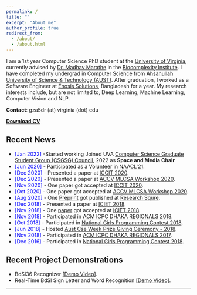 ```yaml
---
permalink: /
title: ""
excerpt: "About me"
author_profile: true
redirect_from:
  - /about/
  - /about.html
---
```


I am a 1st year Computer Science PhD student at the [University of Virginia](https://engineering.virginia.edu/departments/computer-science), currently advised by [Dr. Madhav Marathe](https://engineering.virginia.edu/faculty/madhav-marathe) in the [Biocomplexity Institute](https://biocomplexity.virginia.edu/). I have completed my undergrad in Computer Science from [Ahsanullah University of Science & Technology (AUST)](http://aust.edu/). After graduation, I worked as a Software Engineer at [Enosis Solutions](https://www.enosisbd.com/), Bangladesh for a year. My research interests include, but are not limited to, Deep Learning, Machine Learning, Computer Vision and NLP.

**Contact**: gza5dr (at) virginia (dot) edu

[**Download CV**](https://oishee-hoque.github.io/files/OisheeHoqueResume.pdf)

<!-- <a href="https://oishee-hoque.github.io/publications/"> <img src="https://oishee-hoque.github.io/images/pubs.png" alt="Publication Venues"
	title="Publication Venues" width="600" height="200"> </a> -->

## Recent News

- <span style="color:Blue"> [Jan 2022] </span> -Started working Joined UVA [Computer Science Graduate Student Group (CSGSG) Council](https://csgsg.org/), 2022 as **Space and Media Chair**
- <span style="color:Blue"> [Jun 2020] </span> - Participated as a Volunteer in [NAACL'21](https://2021.naacl.org).
- <span style="color:Blue"> [Dec 2020] </span> - Presented a paper at [ICCIT 2020](http://iccit.org.bd/2020/).
- <span style="color:Blue"> [Dec 2020] </span> - Presented a paper at [ACCV MLCSA Workshop 2020](http://mlp.sci.yamaguchi-u.ac.jp/MLCSA2020/index.html).
- <span style="color:Blue"> [Nov 2020] </span> - One paper got accepted at [ICCIT 2020](http://iccit.org.bd/2020/).
- <span style="color:Blue"> [Oct 2020] </span> - One paper got accepted at [ACCV MLCSA Workshop 2020](http://mlp.sci.yamaguchi-u.ac.jp/MLCSA2020/index.html).
- <span style="color:Blue"> [Aug 2020] </span> - One [Preprint](https://assets.researchsquare.com/files/rs-56285/v1_stamped.pdf) got published at [Research Squre](https://www.researchsquare.com/article/rs-56285/v1).
- <span style="color:Blue"> [Dec 2018] </span> - Presented a paper at [ICIET 2018](http://www.cse.du.ac.bd/iciet/index.html).
- <span style="color:Blue"> [Nov 2018] </span> - One [paper](https://ieeexplore.ieee.org/document/8660780) got accepted at [ICIET 2018](http://www.cse.du.ac.bd/iciet/index.html).
- <span style="color:Blue"> [Nov 2018] </span> - Participated in [ACM ICPC DHAKA REGIONALS 2018](https://icpc.baylor.edu/regionals/finder/Dhaka-2018).
- <span style="color:Blue">[Oct 2018] </span> - Participated in [National Girls Programming Contest 2018](https://cseweek.bdosn.org/national-girls-programming-contest).
- <span style="color:Blue">[Jun 2018]</span> - Hosted [Aust Cse Week Prize Giving Ceremony - 2018](https://www.facebook.com/codeware.aust/).
- <span style="color:Blue"> [Nov 2018] </span> - Participated in [ACM ICPC DHAKA REGIONALS 2017](https://icpc.baylor.edu/regionals/finder/Dhaka-2017).
- <span style="color:Blue">[Dec 2016] </span> - Participated in [National Girls Programming Contest 2018](https://cseweek.bdosn.org/national-girls-programming-contest).

## Recent Project Demonstrations

- BdSl36 Recognizer [[Demo Video]](https://youtu.be/lSYgBMn2Tlg).
- Real-Time BdSl Sign Letter and Word Recognition [[Demo Video]](https://youtu.be/OU8IFpR0_sU).

---

<!-- Google tag (gtag.js) -->
<script async src="https://www.googletagmanager.com/gtag/js?id=G-37E1610WB8"></script>
<script>
  window.dataLayer = window.dataLayer || [];
  function gtag(){dataLayer.push(arguments);}
  gtag('js', new Date());

  gtag('config', 'G-37E1610WB8');
</script>
